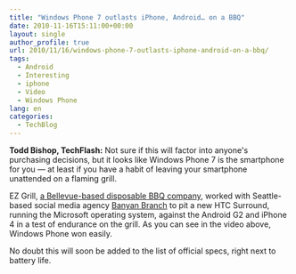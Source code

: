 ```yaml
---
title: "Windows Phone 7 outlasts iPhone, Android… on a BBQ"
date: 2010-11-16T15:11:00+00:00
layout: single
author_profile: true
url: 2010/11/16/windows-phone-7-outlasts-iphone-android-on-a-bbq/
tags:
  - Android
  - Interesting
  - iphone
  - Video
  - Windows Phone
lang: en
categories: 
  - TechBlog
---
```

**Todd Bishop, TechFlash:** Not sure if this will factor into anyone's purchasing decisions, but it looks like Windows Phone 7 is the smartphone for you — at least if you have a habit of leaving your smartphone unattended on a flaming grill.

EZ Grill, [a Bellevue-based disposable BBQ company](http://www.ezgrill.com/Contact-EZ-Grill), worked with Seattle-based social media agency [Banyan Branch](http://www.banyanbranch.com/) to pit a new HTC Surround, running the Microsoft operating system, against the Android G2 and iPhone 4 in a test of endurance on the grill. As you can see in the video above, Windows Phone won easily.

No doubt this will soon be added to the list of official specs, right next to battery life.
